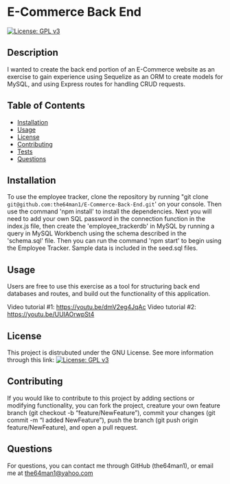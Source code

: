 
# E-Commerce Back End
[![License: GPL v3](https://img.shields.io/badge/License-GPLv3-blue.svg)](https://www.gnu.org/licenses/gpl-3.0)

## Description
    
I wanted to create the back end portion of an E-Commerce website as an exercise to gain experience using Sequelize as an ORM to create models for MySQL, and using Express routes for handling CRUD requests.


    
## Table of Contents
    
- [Installation](#installation)
- [Usage](#usage)
- [License](#license)
- [Contributing](#contributing)
- [Tests](#tests)
- [Questions](#questions)
    
## Installation
    
To use the employee tracker, clone the repository by running "git clone `git@github.com:the64man1/E-Commerce-Back-End.git`' on your console. Then use the command 'npm install' to install the dependencies. Next you will need to add your own SQL password in the connection function in the index.js file, then create the 'employee_trackerdb' in MySQL by running a query in MySQL Workbench using the schema described in the 'schema.sql' file. Then you can run the command 'npm start' to begin using the Employee Tracker. Sample data is included in the seed.sql files.
    
## Usage
    
Users are free to use this exercise as a tool for structuring back end databases and routes, and build out the functionality of this application.

Video tutorial #1: https://youtu.be/dmV2eg4JqAc
Video tutorial #2: https://youtu.be/UUIAOrwpSt4
    
## License
    
This project is distrubuted under the GNU License. See more information through this link: [![License: GPL v3](https://img.shields.io/badge/License-GPLv3-blue.svg)](https://www.gnu.org/licenses/gpl-3.0)
    
## Contributing
    
If you would like to contribute to this project by adding sections or modifying functionality, you can fork the project, creature your own feature branch (git checkout -b “feature/NewFeature”), commit your changes (git commit -m “I added NewFeature”), push the branch (git push origin feature/NewFeature), and open a pull request.
    
## Questions
    
For questions, you can contact me through GitHub (the64man1), or email me at the64man1@yahoo.com
